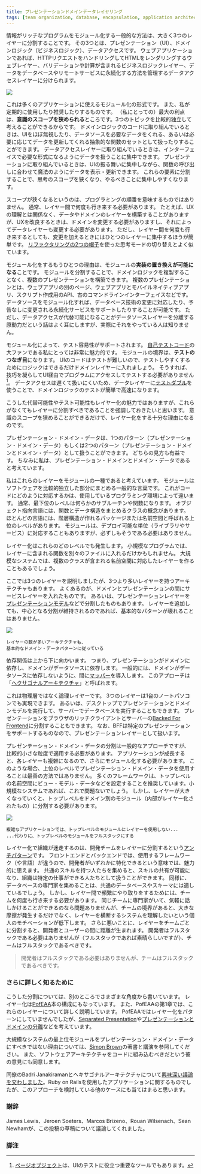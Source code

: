 ```yaml
---
title: プレゼンテーションドメインデータレイヤリング
tags: [team organization, database, encapsulation, application architecture, web development]
---
```


<!-- One of the most common ways to modularize an information-rich program 
 !-- is to separate it into three broad layers: presentation (UI), domain logic (aka business logic), and data access.  -->
<!-- So you often see web applications divided into a web layer 
 !-- 	that knows about handling HTTP requests and rendering HTML, 
 !-- 	a business logic layer that contains validations and calculations, 
 !-- 	and a data access layer that sorts out how to manage persistent data in a database or remote services. -->

情報がリッチなプログラムをモジュール化する一般的な方法は、大きく3つのレイヤーに分割することです。
その3つとは、プレゼンテーション（UI）、ドメインロジック（ビジネスロジック）、データアクセスです。
ウェブアプリケーションであれば、HTTPリクエストをハンドリングしてHTMLをレンダリングするウェブレイヤー、バリデーションや計算が含まれるビジネスロジックレイヤー、データをデータベースやリモートサービスに永続化する方法を管理するデータアクセスレイヤーに分けられます。


![](https://martinfowler.com/bliki/images/presentationDomainDataLayering/all_basic.png)


<!-- On the whole 
 !-- 	I've found this to be an effective form of modularization for many applications 
 !-- 	and one that I regularly use and encourage.  -->
<!-- It's biggest advantage (for me) is 
 !-- 	that it allows me to reduce the scope of my attention
 !-- 	by allowing me to think about the three topics relatively independently.  -->
<!-- When I'm working on domain logic code I can mostly ignore the UI 
 !-- 	and treat any interaction with data sources 
 !-- 	as an abstract set of functions 
 !-- 		that give me the data I need and update it as I wish. -->
<!-- When I'm working on the data access layer 
 !-- 	I focus on the details of wrangling the data into the form required by my interface.  -->
<!-- When I'm working on the presentation I can focus on the UI behavior, 
 !-- 	treating any data to display or update as magically appearing by function calls.  -->
<!-- By separating these elements I narrow the scope of my thinking in each piece, 
 !-- 	which makes it easier for me to follow what I need to do. -->

これは多くのアプリケーションに使えるモジュール化の形式です。
また、私が定期的に使用したり推奨したりするものです。
（私にとっての）最大の利点は、**意識のスコープを狭められる**ところです。3つのトピックを比較的独立して考えることができるからです。
ドメインロジックのコードに取り組んでいるときは、UIをほぼ無視したり、データソースを必要なデータをくれる、あるいは必要に応じてデータを更新してくれる抽象的な関数のセットとして扱ったりすることができます。
データアクセスレイヤーに取り組んでいるときは、インターフェイスで必要な形式になるようにデータを扱うことに集中できます。
プレゼンテーションに取り組んでいるときは、UIの振る舞いに集中しながら、関数の呼び出しに合わせて魔法のようにデータを表示・更新できます。
これらの要素に分割することで、思考のスコープを狭くなり、やるべきことに集中しやすくなります。

<!-- This narrowing of scope doesn't imply any sequence to programming them  -->
<!-- - I usually find I need to iterate between the layers.  -->
<!-- I might build the data and domain layers off my initial understanding of the UX, but when refining the UX I need to change the domain which necessitates a change to the data layer. -->
<!-- But even with that kind of cross-layer iteration, 
 !-- I find it easier to focus on one layer at a time as I make changes.  -->
<!-- It's similar to the switching of thinking modes you get with refactoring's two hats. -->

スコープが狭くなるというのは、プログラミングの順番を意味するものではありません。
通常、レイヤー間で何度も行き来する必要があります。
たとえば、UXの理解とは関係なく、データやドメインのレイヤーを構築することがありますが、UXを改良するときは、ドメインを変更する必要がありますし、それによってデータレイヤーも変更する必要があります。
ただし、レイヤー間を何度も行き来するとしても、変更を加えるときにはひとつのレイヤーに集中するほうが簡単です。
[リファクタリングの2つの帽子](https://martinfowler.com/articles/workflowsOfRefactoring/#2hats)を使った思考モードの切り替えとよく似ています。

<!-- Another reason to modularize is  -->
<!-- to allow me to substitute different implementations of modules.  -->
<!-- This separation allows me to build multiple presentations on top of the same domain logic
 !-- 	without duplicating it.  -->
<!-- Multiple presentations could be separate pages in a web app, 
 !-- 	having a web app plus mobile native apps, 
 !-- 	an API for scripting purposes, 
 !-- 	or even an old fashioned command line interface.  -->
<!-- Modularizing the data source allows me
 !-- 	to cope gracefully with a change in database technology, 
 !-- 	or to support services for persistence that may change with little notice.  -->
<!-- However I have to mention that while I often hear about data access substitution being a driver for separating the data source layer, 
 !-- 	I rarely hear of someone actually doing it. -->

モジュール化をするもうひとつの理由は、モジュールの**実装の置き換えが可能になる**ことです。
モジュールを分割することで、ドメインロジックを複製することなく、複数のプレゼンテーションを構築できます。
複数のプレゼンテーションとは、ウェブアプリの別のページ、ウェブアプリとモバイルネイティブアプリ、スクリプト作成用のAPI、古のコマンドラインインターフェイスなどです。
データソースをモジュール化すれば、データベース技術の変更に対応したり、予告なしに変更される永続化サービスをサポートしたりすることが可能です。
ただし、データアクセスが代替可能になることがデータソースレイヤーを分離する原動力だという話はよく耳にしますが、実際にそれをやっている人は知りません。

<!-- Modularity also supports testability, which naturally appeals to me as a big fan of SelfTestingCode.  -->
<!-- Module boundaries expose seams that are good affordance for testing. UI code is often tricky to test, so it's good to get as much logic as you can into a domain layer 
 !-- 	which is easily tested without having to do gymnastics to access the program through a UI [1]. 
 !-- Data access is often slow and awkward, 
 !-- so using TestDoubles around the data layer often makes 
 !-- 	domain logic testing much easier and responsive. -->

モジュール化によって、テスト容易性がサポートされます。
[自己テストコード](/SelfTestingCode)の大ファンである私にとっては非常に魅力的です。
モジュールの境界は、**テストのつなぎ目**になります。
UIのコードはテストが難しいので、テストしやすくするためにロジックはできるだけドメインレイヤーに入れましょう。
そうすれば、技巧を凝らしてUI経由でプログラムにアクセスしてテストする必要がありません[^1]。
データアクセスは遅くて扱いにくいため、データレイヤーに[テストダブル](/TestDouble)を使うことで、ドメインロジックのテストが簡単で高速になります。


<!-- While substitutability and testability are certainly benefits of this layering, I must stress that even without either of these reasons 
 !-- 	I would still divide into layers like this.  -->
<!-- The reduced scope of attention reason is sufficient on its own. -->

こうした代替可能性やテスト可能性もレイヤー化の魅力ではありますが、これらがなくてもレイヤーに分割すべきであることを強調しておきたいと思います。
意識のスコープを狭めることができるだけで、レイヤー化をする十分な理由になるのです。

<!-- When talking about this we can either look at it as one pattern (presentation-domain-data) or split it into two patterns (presentation-domain, and domain-data). Both points of view are useful - I think of presentation-domain-data as a composite of presentation-domain and domain-data. -->

プレゼンテーション・ドメイン・データは、1つのパターン（プレゼンテーション・ドメイン・データ）もしくは2つのパターン（プレゼンテーション・ドメインとドメイン・データ）として扱うことができます。
どちらの見方も有益です。
ちなみに私は、プレゼンテーション・ドメインとドメイン・データであると考えています。

<!-- I consider these layers to be a form of module,  -->
<!-- which is a generic word I use for how we clump our software 
 !-- into relatively independent pieces. -->
<!-- Exactly how this corresponds to code depends on the programming environment we're in.  -->
<!-- Usually the lowest level is some form of subroutine or function.  -->
<!-- An object-oriented language will have a notion of class that collects functions and data structure.  -->
<!-- Most languages have some form of higher level called packages or namespaces,
 !-- which often can be formed into a hierarchy.  -->
<!-- Modules may correspond to separately deployable units: 
 !-- 	libraries, or services, but they don't have to. -->
私はこれらのレイヤーをモジュールの一種であると考えています。
モジュールはソフトウェアを比較的独立した部分にまとめる一般的な言葉です。
これがコードにどのように対応するかは、使用しているプログラミング環境によって違います。
通常、最下位のレベルは何らかのサブルーチンや関数になります。
オブジェクト指向言語には、関数とデータ構造をまとめるクラスの概念があります。
ほとんどの言語には、階層構造が作れるパッケージまたは名前空間と呼ばれる上位のレベルがあります。
モジュールは、デプロイ可能な単位（ライブラリやサービス）に対応することもありますが、必ずしもそうである必要はありません。


<!-- Layering can occur at any of these levels.  -->
<!-- A small program may just put separate functions for the layers into different files. 
 !-- A larger system may have layers corresponding to namespaces with many classes in each. -->

レイヤー化はこれらのどのレベルでも発生します。
小規模なプログラムでは、レイヤーに含まれる関数を別々のファイルに入れるだけかもしれません。
大規模なシステムでは、複数のクラスが含まれる名前空間に対応したレイヤーを作ることもあるでしょう。

<!-- I've mentioned three layers here, but it's common to see architectures with more than three layers. 
 !-- A common variation is to put a service layer between the domain and presentation,  -->
<!-- or to split the presentation layer into separate layers with something 
 !-- like Presentation Model.  -->
<!-- I don't find that more layers breaks the essential pattern, 
 !-- 	since the core separations still remain. -->
ここでは3つのレイヤーを説明しましたが、3つより多いレイヤーを持つアーキテクチャもあります。
よくあるのが、ドメインとプレゼンテーションの間にサービスレイヤーを入れたものです。
あるいは、プレゼンテーションレイヤーを[プレゼンテーションモデル](https://martinfowler.com/eaaDev/PresentationModel.html)などで分割したものもあります。
レイヤーを追加しても、中心となる分割が維持されるのであれば、基本的なパターンが壊れることはありません。

![](https://martinfowler.com/bliki/images/presentationDomainDataLayering/all_more.png)

```
レイヤーの数が多いアーキテクチャも、
基本的なドメイン・データパターンに従っている
```

<!-- The dependencies generally run from top to bottom through the layer stack: 
 !-- 	presentation depends on the domain, which then depends on the data source.  -->
<!-- A common variation is to arrange things 
 !-- 	so that the domain does not depend on its data sources 
 !-- 	by introducing a mapper between the domain and data source layers. This approach is often referred to as a Hexagonal Architecture. -->

依存関係は上から下に向かいます。
つまり、プレゼンテーションがドメインに依存し、ドメインがデータソースに依存します。
一般的には、ドメインがデータソースに依存しないように、間に[マッパー](/pofeaa/Mapper/)を導入します。
このアプローチは「[ヘクサゴナルアーキテクチャ](http://alistair.cockburn.us/Hexagonal+architecture)」と呼ばれます。

<!-- These layers are logical layers not physical tiers. -->
<!-- I can run all three layers on my laptop,  -->
<!-- I can run the presentation and domain model in a desktop with a database on a server,  -->
<!-- I can split the presentation with a rich client in the browser and a 
 !-- 	Backed For Frontend on the server.  -->
<!-- In that case I treat the BFF as a presentation layer 
 !-- 	as it's focused on supporting a particular presentation option. -->
これは物理層ではなく論理レイヤーです。
3つのレイヤーは1台のノートパソコンでも実現できます。
あるいは、デスクトップでプレゼンテーションとドメインモデルを実行して、サーバーでデータベースを実行することもできます。
プレゼンテーションをブラウザのリッチクライアントとサーバーの[Backed For Frontend](https://samnewman.io/patterns/architectural/bff/)に分割することもできます。
なお、BFFは特定のプレゼンテーションをサポートするものなので、プレゼンテーションレイヤーとして扱います。

<!-- Although presentation-domain-data separation is a common approach, 
 !-- it should only be applied at a relatively small granularity.  -->
<!-- As an application grows, each layer can get sufficiently complex on its own 
 !-- 	that you need to modularize further.  -->
<!-- When this happens 
 !-- 	it's usually not best to use presentation-domain-data as the higher level of modules.  -->
<!-- Often frameworks encourage you to have something like 
 !-- 	view-model-data as the top level namespaces;  -->
<!-- that's OK for smaller systems, but once any of these layers gets too big 
 !-- you should split your top level into domain oriented modules which are internally layered. -->
プレゼンテーション・ドメイン・データの分割は一般的なアプローチですが、
比較的小さな粒度で適用する必要があります。
アプリケーションが成長すると、各レイヤーも複雑になるので、さらにモジュール化する必要があります。
このような場合、上位のレベルでプレゼンテーション・ドメイン・データを使用することは最善の方法ではありません。
多くのフレームワークは、トップレベルの名前空間にビュー・モデル・データなどを設定することを推奨しています。小規模なシステムであれば、これで問題ないでしょう。
しかし、レイヤーが大きくなっていくと、トップレベルをドメイン別のモジュール（内部がレイヤー化されたもの）に分割する必要があります。

![](https://martinfowler.com/bliki/images/presentationDomainDataLayering/all_top.png)

```
複雑なアプリケーションでは、トップレベルのモジュールにレイヤーを使用しない...
...代わりに、トップレベルのモジュールをフルスタックにする
```


<!-- One common way I've seen this layering lead organizations astray 
 !-- 	is the AntiPattern of separating development teams by these layers.  -->
<!-- This looks appealing 
 !-- 	because front-end and back-end development require different frameworks (or even languages) 
 !-- 	making it easy for developers 
 !-- 	to specialize in one or the other.  -->
<!-- Putting those people with common skills together 
 !-- supports skill sharing and 
 !-- allows the organization to treat the team
 !-- 	as a provider of a single, well-delineated type of work.  -->
<!-- In the same way, 
 !-- 	putting all the database specialists together fits in with 
 !-- 	the common centralization of databases and schemas.  -->
<!-- But the rich interplay between these layers 
 !-- 	necessitates frequent swapping between them.  -->
<!-- This isn't too hard when you have specialists in the same team 
 !-- 	who can casually collaborate,  -->
<!-- but team boundaries add considerable friction, as well as reducing an individual's motivation to develop the important cross-layer understanding of a system.  -->
<!-- Worse, separating the layers into teams adds distance between developers and users.  -->
<!-- Developers don't have to be full-stack (although that is laudable) but teams should be. -->

レイヤー化で組織が迷走するのは、開発チームをレイヤーに分割するという[アンチパターン](/AntiPattern)です。
フロントエンドとバックエンドでは、使用するフレームワーク（や言語）が違うので、開発者がいずれかに特化できるという意味では、魅力的に思えます。
共通のスキルを持つ人たちを集めると、スキルの共有が可能になり、組織は特定の仕事ができる人たちとして扱うことができます。
同様に、データベースの専門家を集めることは、共通のデータベースやスキーマには適しているでしょう。
しかし、レイヤー間で頻繁にやり取りをするためには、チームを何度も行き来する必要があります。
同じチームに専門家がいて、気軽に話しかけることができるのなら問題ありませんが、チームの境界があると、大きな摩擦が発生するだけでなく、レイヤーを横断するシステムを理解したいという個人のモチベーションが低下します。
さらに悪いことに、レイヤーをチームごとに分割すると、開発者とユーザーの間に距離が生まれます。
開発者はフルスタックである必要はありませんが（フルスタックであれば素晴らしいですが）、チームはフルスタックであるべきです。

<!-- Developers don't have to be full-stack but teams should be. -->
> 開発者はフルスタックである必要はありませんが、チームはフルスタックであるべきです。


<!-- ### Further Reading -->
### さらに詳しく知るために

<!-- I've written about this separation from a number of different angles elsewhere.  -->
<!-- This layering drives the structure of P of EAA 
 !-- 	and chapter 1 of that book talks more about this layering.  -->
<!-- I didn't make this layering a pattern in its own right in that book  -->
<!-- but have toyed with that territory with Separated Presentation and PresentationDomainSeparation. -->

こうした分割については、別のところでさまざまな角度から書いています。
レイヤー化は[PofEAA](https://martinfowler.com/books/eaa.html)本の構成にもなっています。
また、PofEAAの第1章では、これらのレイヤーについて詳しく説明しています。
PofEAAではレイヤー化をパターンにしていませんでしたが、[Separated Presentation](https://martinfowler.com/eaaDev/SeparatedPresentation.html)や[プレゼンテーションとドメインの分離](/PresentationDomainSeparation)などを考えています。

<!-- For more on why presentation-domain-data shouldn't be the highest level modules in a larger system, take a look at the writing and speaking of Simon Brown.  -->
<!-- I also agree with him that software architecture should be embedded in code. -->

大規模なシステムの最上位モジュールをプレゼンテーション・ドメイン・データにすべきではない理由については、[Simon Brown](https://simonbrown.je/)の著書と講演を参照してください。
また、ソフトウェアアーキテクチャをコードに組み込むべきだという彼の意見にも同意します。

<!-- I had a fascinating discussion with my colleague Badri Janakiraman about the nature of hexagonal architectures.  -->
<!-- The context was mostly around applications using Ruby on Rails, but much of the thinking applies to other cases when you may be considering this approach. -->

同僚のBadri Janakiramanとヘキサゴナルアーキテクチャについて[興味深い議論を交わしました](https://martinfowler.com/articles/badri-hexagonal/)。Ruby on Railsを使用したアプリケーションに関するものでしたが、このアプローチを検討している他のケースにも当てはまると思います。

<!-- ## Acknowledgements -->
### 謝辞

<!-- James Lewis, Jeroen Soeters, Marcos Brizeno, Rouan Wilsenach, and Sean Newham discussed drafts of this post with me. -->
James Lewis、Jeroen Soeters、Marcos Brizeno、Rouan Wilsenach、Sean Newhamが、この投稿の草稿について議論してくれました。

<!-- Notes -->
### 脚注

<!-- 1: A PageObject is also an important tool to help testing around UIs. -->
[^1]: [ページオブジェクト](/PageObject)は、UIのテストに役立つ重要なツールでもあります。
